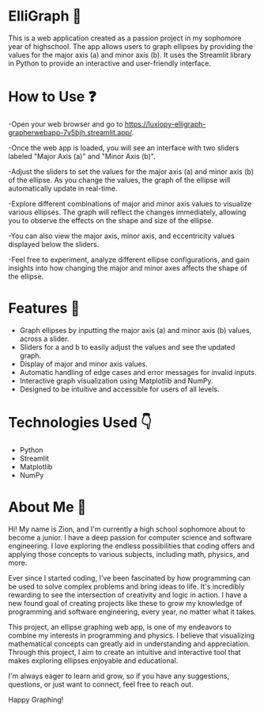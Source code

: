 # ElliGraph :triumph:
This is a web application created as a passion project in my sophomore year of highschool. The app allows users to graph ellipses by providing the values for the major axis (a) and minor axis (b). It uses the Streamlit library in Python to provide an interactive and user-friendly interface.

# How to Use :question:
-Open your web browser and go to https://luxiopy-elligraph-grapherwebapp-7v5bjh.streamlit.app/.

-Once the web app is loaded, you will see an interface with two sliders labeled "Major Axis (a)" and "Minor Axis (b)".

-Adjust the sliders to set the values for the major axis (a) and minor axis (b) of the ellipse. As you change the values, the graph of the ellipse will automatically update in real-time.

-Explore different combinations of major and minor axis values to visualize various ellipses. The graph will reflect the changes immediately, allowing you to observe the effects on the shape and size of the ellipse.

-You can also view the major axis, minor axis, and eccentricity values displayed below the sliders.

-Feel free to experiment, analyze different ellipse configurations, and gain insights into how changing the major and minor axes affects the shape of the ellipse.


# Features :running:
- Graph ellipses by inputting the major axis (a) and minor axis (b) values, across a slider.
- Sliders for a and b to easily adjust the values and see the updated graph.
- Display of major and minor axis values.
- Automatic handling of edge cases and error messages for invalid inputs.
- Interactive graph visualization using Matplotlib and NumPy.
- Designed to be intuitive and accessible for users of all levels.


# Technologies Used :point_down:
- Python
- Streamlit
- Matplotlib
- NumPy


# About Me :wave:

Hi! My name is Zion, and I'm currently a high school sophomore about to become a junior. I have a deep passion for computer science and software engineering. I love exploring the endless possibilities that coding offers and applying those concepts to various subjects, including math, physics, and more.

Ever since I started coding, I've been fascinated by how programming can be used to solve complex problems and bring ideas to life. It's incredibly rewarding to see the intersection of creativity and logic in action. I have a new found goal of creating projects like these to grow my knowledge of programming and software engineering, every year, no matter what it takes.

This project, an ellipse graphing web app, is one of my endeavors to combine my interests in programming and physics. I believe that visualizing mathematical concepts can greatly aid in understanding and appreciation. Through this project, I aim to create an intuitive and interactive tool that makes exploring ellipses enjoyable and educational.

I'm always eager to learn and grow, so if you have any suggestions, questions, or just want to connect, feel free to reach out.

Happy Graphing!
